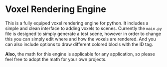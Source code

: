 # Voxel Rendering Engine

This is a fully equiped voxel rendering engine for python. It includes a simple and clean interface to adding voxels to scenes. Currently the `main.py` file is designed to simply generate a test scene, however in order to change this you can simply edit where and how the voxels are rendered. And you can also include options to draw different colored blocls with the ID tag.

**Also,** the math for this engine is applicable for any application, so please feel free to adopt the math for your own projects.

